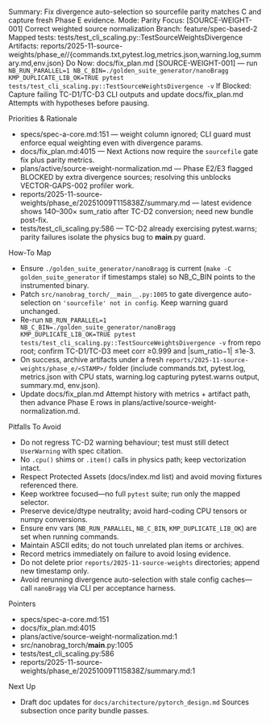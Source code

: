 Summary: Fix divergence auto-selection so sourcefile parity matches C and capture fresh Phase E evidence.
Mode: Parity
Focus: [SOURCE-WEIGHT-001] Correct weighted source normalization
Branch: feature/spec-based-2
Mapped tests: tests/test_cli_scaling.py::TestSourceWeightsDivergence
Artifacts: reports/2025-11-source-weights/phase_e/<STAMP>/{commands.txt,pytest.log,metrics.json,warning.log,summary.md,env.json}
Do Now: docs/fix_plan.md [SOURCE-WEIGHT-001] — run `NB_RUN_PARALLEL=1 NB_C_BIN=./golden_suite_generator/nanoBragg KMP_DUPLICATE_LIB_OK=TRUE pytest tests/test_cli_scaling.py::TestSourceWeightsDivergence -v`
If Blocked: Capture failing TC-D1/TC-D3 CLI outputs and update docs/fix_plan.md Attempts with hypotheses before pausing.

Priorities & Rationale
- specs/spec-a-core.md:151 — weight column ignored; CLI guard must enforce equal weighting even with divergence params.
- docs/fix_plan.md:4015 — Next Actions now require the `sourcefile` gate fix plus parity metrics.
- plans/active/source-weight-normalization.md — Phase E2/E3 flagged BLOCKED by extra divergence sources; resolving this unblocks VECTOR-GAPS-002 profiler work.
- reports/2025-11-source-weights/phase_e/20251009T115838Z/summary.md — latest evidence shows 140–300× sum_ratio after TC-D2 conversion; need new bundle post-fix.
- tests/test_cli_scaling.py:586 — TC-D2 already exercising pytest.warns; parity failures isolate the physics bug to __main__.py guard.

How-To Map
- Ensure `./golden_suite_generator/nanoBragg` is current (`make -C golden_suite_generator` if timestamps stale) so NB_C_BIN points to the instrumented binary.
- Patch `src/nanobrag_torch/__main__.py:1005` to gate divergence auto-selection on `'sourcefile' not in config`. Keep warning guard unchanged.
- Re-run `NB_RUN_PARALLEL=1 NB_C_BIN=./golden_suite_generator/nanoBragg KMP_DUPLICATE_LIB_OK=TRUE pytest tests/test_cli_scaling.py::TestSourceWeightsDivergence -v` from repo root; confirm TC-D1/TC-D3 meet corr ≥0.999 and |sum_ratio−1| ≤1e-3.
- On success, archive artifacts under a fresh `reports/2025-11-source-weights/phase_e/<STAMP>/` folder (include commands.txt, pytest.log, metrics.json with CPU stats, warning.log capturing pytest.warns output, summary.md, env.json).
- Update docs/fix_plan.md Attempt history with metrics + artifact path, then advance Phase E rows in plans/active/source-weight-normalization.md.

Pitfalls To Avoid
- Do not regress TC-D2 warning behaviour; test must still detect `UserWarning` with spec citation.
- No `.cpu()` shims or `.item()` calls in physics path; keep vectorization intact.
- Respect Protected Assets (docs/index.md list) and avoid moving fixtures referenced there.
- Keep worktree focused—no full `pytest` suite; run only the mapped selector.
- Preserve device/dtype neutrality; avoid hard-coding CPU tensors or numpy conversions.
- Ensure env vars (`NB_RUN_PARALLEL`, `NB_C_BIN`, `KMP_DUPLICATE_LIB_OK`) are set when running commands.
- Maintain ASCII edits; do not touch unrelated plan items or archives.
- Record metrics immediately on failure to avoid losing evidence.
- Do not delete prior `reports/2025-11-source-weights` directories; append new timestamp only.
- Avoid rerunning divergence auto-selection with stale config caches—call `nanoBragg` via CLI per acceptance harness.

Pointers
- specs/spec-a-core.md:151
- docs/fix_plan.md:4015
- plans/active/source-weight-normalization.md:1
- src/nanobrag_torch/__main__.py:1005
- tests/test_cli_scaling.py:586
- reports/2025-11-source-weights/phase_e/20251009T115838Z/summary.md:1

Next Up
- Draft doc updates for `docs/architecture/pytorch_design.md` Sources subsection once parity bundle passes.
